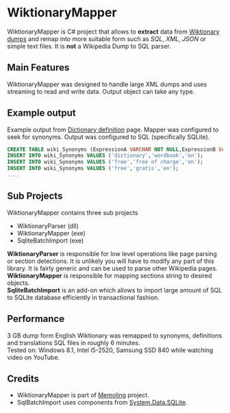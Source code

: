 WiktionaryMapper 
================ 
 
WiktionaryMapper is C# project that allows to **extract** data from 
[Wiktionary](en.wiktionary.org/) [dumps](http://dumps.wikimedia.org/enwiktionary/) 
and remap into more suitable form such as *SQL*, *XML*, *JSON* or simple text files.
It is **not** a Wikipedia Dump to SQL parser.

Main Features 
------------- 
WiktionaryMapper was designed to handle large XML dumps and uses streaming to read and write data.
Output object can take any type.

Example output 
-------------- 
Example output from [Dictionary definition](http://en.wiktionary.org/w/index.php?title=dictionary) page.
Mapper was configured to seek for synonyms. 
Output was configured to SQL (specifically SQLite).
```SQL 
CREATE TABLE wiki_Synonyms (ExpressionA VARCHAR NOT NULL,ExpressionB VARCHAR NOT NULL,Language VARCHAR NOT NULL); 
INSERT INTO wiki_Synonyms VALUES ('dictionary','wordbook','en'); 
INSERT INTO wiki_Synonyms VALUES ('free','free of charge','en'); 
INSERT INTO wiki_Synonyms VALUES ('free','gratis','en'); 
.... 
``` 

Sub Projects 
------------ 
WiktionaryMapper contains three sub projects 
* WiktionaryParser (dll)
* WiktionaryMapper (exe)
* SqliteBatchImport (exe)

**WiktionaryParser** is responsible for low level operations like page parsing or section detections.
It is unlikely you will have to modify any part of this library.
It is fairly generic and can be used to parse other Wikipedia pages.  
**WiktionaryMapper** is responsible for mapping sections string to desired objects.  
**SqliteBatchImport** is an add-on which allows to import large amount of SQL to SQLite database efficiently in transactional fashion.  
 
Performance 
----------- 
3 GB dump form English Wiktionary was remapped to synonyms, definitions and translations SQL files in roughly 6 minutes.  
Tested on: Windows 8.1, Intel i5-2520, Samsung SSD 840 while watching video on YouTube. 
 
Credits 
------- 
* WiktionaryMapper is part of [Memoling](http://memoling.com) project. 
* SqlBatchImport uses components from [System.Data.SQLite](http://system.data.sqlite.org/). 
